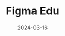 ---
title: 'Figma Edu'
link: https://www.figma.com/education/
description: Figma and FigJam are design and collaboration software used by professional designers, engineers, and makers of all kinds. Use them to ideate, create, and share work—all free, as a student or teacher.
tags: []
content-type: tool
date: 2024-03-16
---